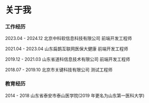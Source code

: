 # 关于我

### 工作经历
2023.04 - 2024.12 北京中科软信息科技有限公司  前端开发工程师

2021.04 - 2023.04 山东扁鹊互联网医保大健康 前端开发工程师

2019.12 - 2021.03 山东省道科信息技术有限公司 前端开发工程师

2018.07 - 2019.10 北京市关键科技有限公司 测试工程师


### 教育经历
2014 - 2018 山东省泰安市泰山医学院(2019 年更名为山东第一医科大学)
